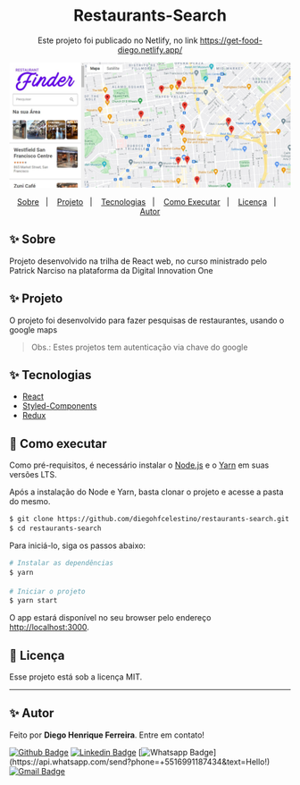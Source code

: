 <h1 align="center">Restaurants-Search</h1>
<p align="center">
  Este projeto foi publicado no Netlify, no link <a href="https://get-food-diego.netlify.app/">https://get-food-diego.netlify.app/</a>
</p>

<p align="center">
  <img src="./src/assets/home.jpg" width="700">
</p>

<p align="center">
  <a href="#-sobre">Sobre</a>&nbsp;&nbsp;&nbsp;|&nbsp;&nbsp;&nbsp;
  <a href="#-projeto">Projeto</a>&nbsp;&nbsp;&nbsp;|&nbsp;&nbsp;&nbsp;
  <a href="#-tecnologias">Tecnologias</a>&nbsp;&nbsp;&nbsp;|&nbsp;&nbsp;&nbsp;
  <a href="#-como-executar">Como Executar</a>&nbsp;&nbsp;&nbsp;|&nbsp;&nbsp;&nbsp;
  <a href="#-licença">Licença</a>&nbsp;&nbsp;&nbsp;|&nbsp;&nbsp;&nbsp;
  <a href="#-autor">Autor</a>
</p>



## ✨ Sobre


Projeto desenvolvido na trilha de React web, no curso ministrado pelo Patrick Narciso na plataforma da Digital Innovation One



## ✨ Projeto

O projeto foi desenvolvido para fazer pesquisas de restaurantes, usando o google maps

> Obs.: Estes projetos tem autenticação via chave do google


## ✨ Tecnologias

- [React](https://reactjs.org/)
- [Styled-Components](https://styled-components.com/)
- [Redux](https://redux.js.org/)
  

## 🚀 Como executar

Como pré-requisitos, é necessário instalar o [Node.js](https://nodejs.org/pt-br/) e o [Yarn](https://classic.yarnpkg.com/en/docs/install/) em suas versões LTS.

Após a instalação do Node e Yarn, basta clonar o projeto e acesse a pasta do mesmo.

```bash
$ git clone https://github.com/diegohfcelestino/restaurants-search.git
$ cd restaurants-search
```

Para iniciá-lo, siga os passos abaixo:

```bash
# Instalar as dependências
$ yarn

# Iniciar o projeto
$ yarn start
```

O app estará disponível no seu browser pelo endereço [http://localhost:3000](http://localhost:3000).



## 📄 Licença

Esse projeto está sob a licença MIT.

---

## ✨ Autor

Feito por **Diego Henrique Ferreira**.
Entre em contato!

[![Github Badge](https://img.shields.io/badge/-Github-000?style=flat-square&logo=Github&logoColor=white&link=link_do_seu_perfil_no_github)](https://github.com/diegohfcelestino)
[![Linkedin Badge](https://img.shields.io/badge/-LinkedIn-blue?style=flat-square&logo=Linkedin&logoColor=white&link=https://www.linkedin.com/in/diego-ferreira-34b6348b/)](https://www.linkedin.com/in/diego-ferreira-34b6348b/)
[![Whatsapp Badge](https://img.shields.io/badge/-Whatsapp-4CA143?style=flat-square&labelColor=4CA143&logo=whatsapp&logoColor=white&link=https://api.whatsapp.com/send?phone=+5516991187434&text=Hello!)](https://api.whatsapp.com/send?phone=+5516991187434&text=Hello!)
[![Gmail Badge](https://img.shields.io/badge/-Gmail-c14438?style=flat-square&logo=Gmail&logoColor=white&link=mailto:diegohfcelestino@gmail.com)](mailto:diegohfcelestino@gmail.com)
